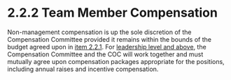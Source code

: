 # 2.2.2 Team Member Compensation

Non-management compensation is up the sole discretion of the Compensation Committee provided it remains within the bounds of the budget agreed upon in [item 2.2.1](2.2.1-annual-budgets.md).  For [leadership level and above](../../3.0-operations/3.1-org-chart-pending/3.1.1-leadership/), the Compensation Committee and the COC will work together and must mutually agree upon compensation packages appropriate for the positions, including annual raises and incentive compensation.
